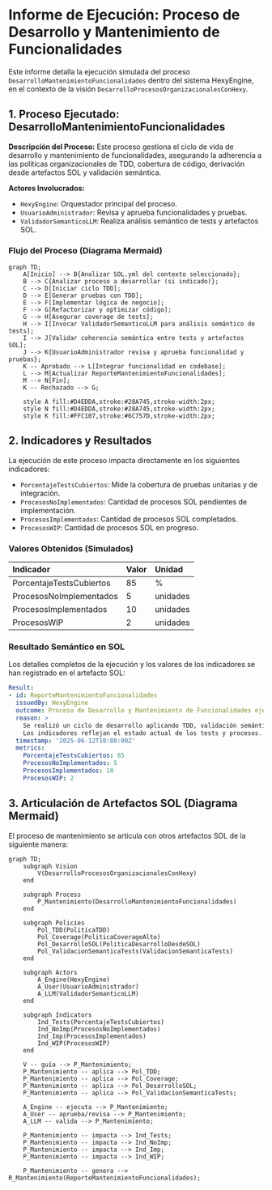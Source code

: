 # Informe de Ejecución: Proceso de Desarrollo y Mantenimiento de Funcionalidades

Este informe detalla la ejecución simulada del proceso `DesarrolloMantenimientoFuncionalidades` dentro del sistema HexyEngine, en el contexto de la visión `DesarrolloProcesosOrganizacionalesConHexy`.

## 1. Proceso Ejecutado: DesarrolloMantenimientoFuncionalidades

**Descripción del Proceso:**
Este proceso gestiona el ciclo de vida de desarrollo y mantenimiento de funcionalidades, asegurando la adherencia a las políticas organizacionales de TDD, cobertura de código, derivación desde artefactos SOL y validación semántica.

**Actores Involucrados:**
*   `HexyEngine`: Orquestador principal del proceso.
*   `UsuarioAdministrador`: Revisa y aprueba funcionalidades y pruebas.
*   `ValidadorSemanticoLLM`: Realiza análisis semántico de tests y artefactos SOL.

### Flujo del Proceso (Diagrama Mermaid)

```mermaid
graph TD;
    A[Inicio] --> B{Analizar SOL.yml del contexto seleccionado};
    B --> C{Analizar proceso a desarrollar (si indicado)};
    C --> D[Iniciar ciclo TDD];
    D --> E[Generar pruebas con TDD];
    E --> F[Implementar lógica de negocio];
    F --> G[Refactorizar y optimizar código];
    G --> H[Asegurar coverage de tests];
    H --> I[Invocar ValidadorSemanticoLLM para análisis semántico de tests];
    I --> J[Validar coherencia semántica entre tests y artefactos SOL];
    J --> K{UsuarioAdministrador revisa y aprueba funcionalidad y pruebas};
    K -- Aprobado --> L[Integrar funcionalidad en codebase];
    L --> M[Actualizar ReporteMantenimientoFuncionalidades];
    M --> N[Fin];
    K -- Rechazado --> G;

    style A fill:#D4EDDA,stroke:#28A745,stroke-width:2px;
    style N fill:#D4EDDA,stroke:#28A745,stroke-width:2px;
    style K fill:#FFC107,stroke:#6C757D,stroke-width:2px;
```

## 2. Indicadores y Resultados

La ejecución de este proceso impacta directamente en los siguientes indicadores:

*   `PorcentajeTestsCubiertos`: Mide la cobertura de pruebas unitarias y de integración.
*   `ProcesosNoImplementados`: Cantidad de procesos SOL pendientes de implementación.
*   `ProcesosImplementados`: Cantidad de procesos SOL completados.
*   `ProcesosWIP`: Cantidad de procesos SOL en progreso.

### Valores Obtenidos (Simulados)

| Indicador                    | Valor    | Unidad |
| :--------------------------- | :------- | :----- |
| PorcentajeTestsCubiertos     | 85       | %      |
| ProcesosNoImplementados      | 5        | unidades |
| ProcesosImplementados        | 10       | unidades |
| ProcesosWIP                  | 2        | unidades |

### Resultado Semántico en SOL

Los detalles completos de la ejecución y los valores de los indicadores se han registrado en el artefacto SOL:

```yaml
Result:
- id: ReporteMantenimientoFuncionalidades
  issuedBy: HexyEngine
  outcome: Proceso de Desarrollo y Mantenimiento de Funcionalidades ejecutado con éxito.
  reason: >
    Se realizó un ciclo de desarrollo aplicando TDD, validación semántica y ejecución de pruebas. 
    Los indicadores reflejan el estado actual de los tests y procesos.
  timestamp: '2025-06-12T10:00:00Z'
  metrics:
    PorcentajeTestsCubiertos: 85
    ProcesosNoImplementados: 5
    ProcesosImplementados: 10
    ProcesosWIP: 2
```

## 3. Articulación de Artefactos SOL (Diagrama Mermaid)

El proceso de mantenimiento se articula con otros artefactos SOL de la siguiente manera:

```mermaid
graph TD;
    subgraph Vision
        V(DesarrolloProcesosOrganizacionalesConHexy)
    end

    subgraph Process
        P_Mantenimiento(DesarrolloMantenimientoFuncionalidades)
    end

    subgraph Policies
        Pol_TDD(PoliticaTDD)
        Pol_Coverage(PoliticaCoverageAlto)
        Pol_DesarrolloSOL(PoliticaDesarrolloDesdeSOL)
        Pol_ValidacionSemanticaTests(ValidacionSemanticaTests)
    end

    subgraph Actors
        A_Engine(HexyEngine)
        A_User(UsuarioAdministrador)
        A_LLM(ValidadorSemanticoLLM)
    end

    subgraph Indicators
        Ind_Tests(PorcentajeTestsCubiertos)
        Ind_NoImp(ProcesosNoImplementados)
        Ind_Imp(ProcesosImplementados)
        Ind_WIP(ProcesosWIP)
    end

    V -- guía --> P_Mantenimiento;
    P_Mantenimiento -- aplica --> Pol_TDD;
    P_Mantenimiento -- aplica --> Pol_Coverage;
    P_Mantenimiento -- aplica --> Pol_DesarrolloSOL;
    P_Mantenimiento -- aplica --> Pol_ValidacionSemanticaTests;

    A_Engine -- ejecuta --> P_Mantenimiento;
    A_User -- aprueba/revisa --> P_Mantenimiento;
    A_LLM -- valida --> P_Mantenimiento;

    P_Mantenimiento -- impacta --> Ind_Tests;
    P_Mantenimiento -- impacta --> Ind_NoImp;
    P_Mantenimiento -- impacta --> Ind_Imp;
    P_Mantenimiento -- impacta --> Ind_WIP;

    P_Mantenimiento -- genera --> R_Mantenimiento(ReporteMantenimientoFuncionalidades);
``` 